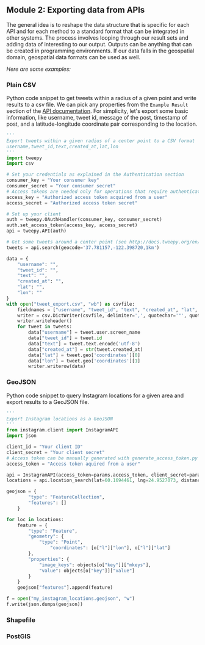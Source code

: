 ## Module 2: Exporting data from APIs

The general idea is to reshape the data structure that is specific for each API and for each method to a standard format that can be integrated in other systems. The process involves looping through our result sets
and adding data of interesting to our output. Outputs can be anything that can be created in programming environments. If our data falls in the geospatial domain, geospatial data formats can be used as well.

*Here are some examples:*

### Plain CSV

Python code snippet to get tweets within a radius of a given point and write results to a csv file. We can pick any properties from the `Example Result` section of the [API documentation](https://dev.twitter.com/rest/reference/get/search/tweets).
For simplicity, let's export some basic information, like username, tweet id, message of the post, timestamp of post, and a latitude-longitude coordinate pair corresponding to the location.
```python
'''
Export tweets within a given radius of a center point to a CSV format
username,tweet_id,text,created_at,lat,lon
'''
import tweepy
import csv

# Set your credentials as explained in the Authentication section
consumer_key = "Your consumer key"
consumer_secret = "Your consumer secret"
# Access tokens are needed only for operations that require authenticated requests
access_key = "Authorized access token acquired from a user"
access_secret = "Authorized access token secret"

# Set up your client
auth = tweepy.OAuthHandler(consumer_key, consumer_secret)
auth.set_access_token(access_key, access_secret)
api = tweepy.API(auth)

# Get some tweets around a center point (see http://docs.tweepy.org/en/v3.5.0/api.html#API.search)
tweets = api.search(geocode='37.781157,-122.398720,1km')

data = {
    "username": "",
    "tweet_id": "",
    "text": "",
    "created_at": "",
    "lat": "",
    "lon": ""
}
with open("tweet_export.csv", "wb") as csvfile:
    fieldnames = ["username", "tweet_id", "text", "created_at", "lat", "lon"]
    writer = csv.DictWriter(csvfile, delimiter=',', quotechar='"', quoting=csv.QUOTE_MINIMAL, fieldnames=fieldnames)
    writer.writeheader()
    for tweet in tweets:
        data["username"] = tweet.user.screen_name
        data["tweet_id"] = tweet.id
        data["text"] = tweet.text.encode('utf-8')
        data["created_at"] = str(tweet.created_at)
        data["lat"] = tweet.geo['coordinates'][0]
        data["lon"] = tweet.geo['coordinates'][1]
        writer.writerow(data)

```

### GeoJSON

Python code snippet to query Instagram locations for a given area and export results to a GeoJSON file.
```python
'''
Export Instagram locations as a GeoJSON
'''
from instagram.client import InstagramAPI
import json

client_id = "Your client ID"
client_secret = "Your client secret"
# Access token can be manually generated with generate_access_token.py !
access_token = "Access token aquired from a user"

api = InstagramAPI(access_token=params.access_token, client_secret=params.client_secret)
locations = api.location_search(lat=60.1694461, lng=24.9527073, distance=100, count=100)

geojson = {
        "type": "FeatureCollection",
        "features": []
    }

for loc in locations:
    feature = {
        "type": "Feature",
        "geometry": {
            "type": "Point",
                "coordinates": [o["l"]["lon"], o["l"]["lat"]
        },
        "properties": {
            "image_keys": objects[o["key"]]["mkeys"],
            "value": objects[o["key"]]["value"]
        }
    }
    geojson["features"].append(feature)

f = open("my_instagram_locations.geojson", "w")
f.write(json.dumps(geojson))
```

### Shapefile

### PostGIS